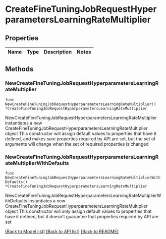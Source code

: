 # CreateFineTuningJobRequestHyperparametersLearningRateMultiplier

## Properties

Name | Type | Description | Notes
------------ | ------------- | ------------- | -------------

## Methods

### NewCreateFineTuningJobRequestHyperparametersLearningRateMultiplier

`func NewCreateFineTuningJobRequestHyperparametersLearningRateMultiplier() *CreateFineTuningJobRequestHyperparametersLearningRateMultiplier`

NewCreateFineTuningJobRequestHyperparametersLearningRateMultiplier instantiates a new CreateFineTuningJobRequestHyperparametersLearningRateMultiplier object
This constructor will assign default values to properties that have it defined,
and makes sure properties required by API are set, but the set of arguments
will change when the set of required properties is changed

### NewCreateFineTuningJobRequestHyperparametersLearningRateMultiplierWithDefaults

`func NewCreateFineTuningJobRequestHyperparametersLearningRateMultiplierWithDefaults() *CreateFineTuningJobRequestHyperparametersLearningRateMultiplier`

NewCreateFineTuningJobRequestHyperparametersLearningRateMultiplierWithDefaults instantiates a new CreateFineTuningJobRequestHyperparametersLearningRateMultiplier object
This constructor will only assign default values to properties that have it defined,
but it doesn't guarantee that properties required by API are set


[[Back to Model list]](../README.md#documentation-for-models) [[Back to API list]](../README.md#documentation-for-api-endpoints) [[Back to README]](../README.md)



